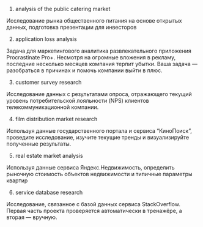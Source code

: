 1. analysis of the public catering market

Исследование рынка общественного питания на основе открытых данных, подготовка презентации для инвесторов

2. application loss analysis

Задача для маркетингового аналитика развлекательного приложения Procrastinate Pro+. Несмотря на огромные вложения в рекламу, последние несколько месяцев компания терпит убытки. Ваша задача — разобраться в причинах и помочь компании выйти в плюс.

3. customer survey research

Исследование данных с результатами опроса, отражающего текущий уровень потребительской лояльности (NPS) клиентов телекоммуникационной компании.

4. film distribution market research

Используя данные государственного портала и сервиса “КиноПоиск”, проведите исследование, изучите текущие тренды и визуализируйте полученные результаты.

5. real estate market analysis

Используя данные сервиса Яндекс.Недвижимость, определить рыночную стоимость объектов недвижимости и типичные параметры квартир

6. service database research

Исследование, связанное с базой данных сервиса StackOverflow.
Первая часть проекта проверяется автоматически в тренажёре, а вторая — вручную.
